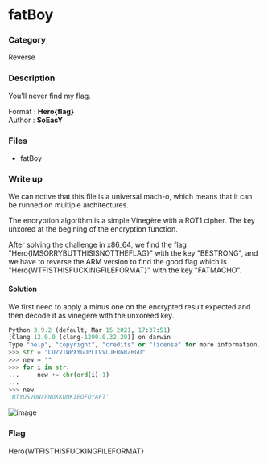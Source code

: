 # fatBoy

### Category

Reverse

### Description

You'll never find my flag.

Format : **Hero{flag}**<br>
Author : **SoEasY**

### Files

- fatBoy

### Write up

We can notive that this file is a universal mach-o, which means that it can be runned on multiple architectures.

The encryption algorithm is a simple Vinegère with a ROT1 cipher. The key unxored at the begining of the encryption function.

After solving the challenge in x86_64, we find the flag "Hero{IMSORRYBUTTHISISNOTTHEFLAG}" with the key "BESTRONG", and we have to reverse the ARM version to find the good flag which is "Hero{WTFISTHISFUCKINGFILEFORMAT}" with the key "FATMACHO".


#### Solution

We first need to apply a minus one on the encrypted result expected and then decode it as vinegere with the unxoreed key.
```python
Python 3.9.2 (default, Mar 15 2021, 17:37:51) 
[Clang 12.0.0 (clang-1200.0.32.29)] on darwin
Type "help", "copyright", "credits" or "license" for more information.
>>> str = "CUZVTWPXYGOPLLVVLJFRGRZBGU"
>>> new = ""
>>> for i in str:
...     new += chr(ord(i)-1)
... 
>>> new
'BTYUSVOWXFNOKKUUKIEQFQYAFT'
```

![image](https://user-images.githubusercontent.com/34216946/112377984-a8f61b80-8ce6-11eb-97ca-a814a9cd6bed.png)

### Flag

Hero{WTFISTHISFUCKINGFILEFORMAT}
